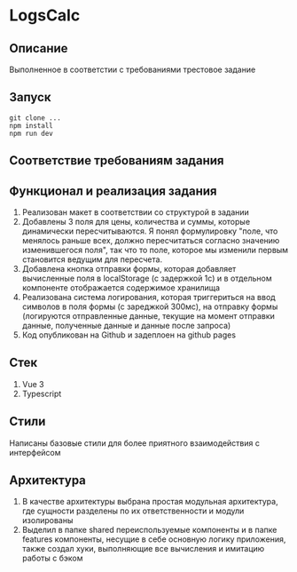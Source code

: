 # LogsCalc
## Описание
Выполненное в соответстии с требованиями трестовое задание
## Запуск
```
git clone ...
npm install
npm run dev
```
## Соответствие требованиям задания
## Функционал и реализация задания
1. Реализован макет в соответствии со структурой в задании
2. Добавлены 3 поля для цены, количества и суммы, которые динамически пересчитываются. Я понял формулировку "поле, что менялось раньше всех, должно пересчитаться согласно значению изменившегося поля", так что то поле, которое мы изменили первым становится ведущим для пересчета.
3. Добавлена кнопка отправки формы, которая добавляет вычисленные поля в localStorage (с задержкой 1с) и в отдельном компоненте отображается содержимое хранилища
4. Реализована система логирования, которая триггериться на ввод символов в поля формы (с зареджкой 300мс), на отправку формы (логируются отправленные данные, текущие на момент отправки данные, полученные данные и данные после запроса)
5. Код опубликован на Github и задеплоен на github pages

## Стек
1. Vue 3
2. Typescript

## Стили
Написаны базовые стили для более приятного взаимодействия с интерфейсом

## Архитектура
1. В качестве архитектуры выбрана простая модульная архитектура, где сущности разделены по их ответственности и модули изолированы
2. Выделил в папке shared переиспользуемые компоненты и в папке features компоненты, несущие в себе основную логику приложения, также создал хуки, выполняющие все вычисления и имитацию работы с бэком
